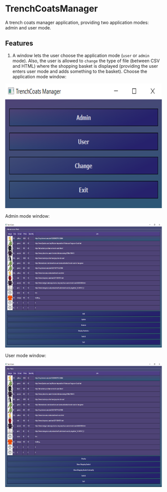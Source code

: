 # TrenchCoatsManager
 A trench coats manager application, providing two application modes: admin and user mode.
 
 
 ## Features
 1. A window lets the user choose the application mode (```user``` or ```admin``` mode). Also, the user is allowed to ```change``` the type of file (between CSV and HTML) where the shopping basket is displayed (providing the user enters user mode and adds something to the basket).
Choose the application mode window:
<p align="center"> <img src="https://github.com/EmanuelPutura/TrenchCoatsManager/blob/main/img/choose_mode.png" height="400"/> </p>
 
Admin mode window:
<p align="center"> <img src="https://github.com/EmanuelPutura/TrenchCoatsManager/blob/main/img/admin_mode.png" height="400"/> </p>
 
User mode window:
<p align="center"> <img src="https://github.com/EmanuelPutura/TrenchCoatsManager/blob/main/img/user_mode.png" height="400"/> </p>
 
 
